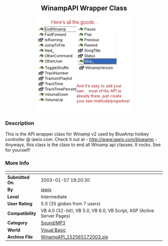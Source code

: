 ﻿<div align="center">

## WinampAPI Wrapper Class

<img src="PIC200317211021234.jpg">
</div>

### Description

This is the API wrapper class for Winamp v2 used by BlueAmp hotkey controller @ iawix.com. Check it out at - http://www.iawix.com/blueamp - Anyways, this class is the class to end all Winamp api classes. It rocks. See for yourself!
 
### More Info
 


<span>             |<span>
---                |---
**Submitted On**   |2003-01-07 19:20:30
**By**             |[iawix](https://github.com/Planet-Source-Code/PSCIndex/blob/master/ByAuthor/iawix.md)
**Level**          |Intermediate
**User Rating**    |5.0 (35 globes from 7 users)
**Compatibility**  |VB 4\.0 \(32\-bit\), VB 5\.0, VB 6\.0, VB Script, ASP \(Active Server Pages\) 
**Category**       |[Sound/MP3](https://github.com/Planet-Source-Code/PSCIndex/blob/master/ByCategory/sound-mp3__1-45.md)
**World**          |[Visual Basic](https://github.com/Planet-Source-Code/PSCIndex/blob/master/ByWorld/visual-basic.md)
**Archive File**   |[WinampAPI\_152565172003\.zip](https://github.com/Planet-Source-Code/iawix-winampapi-wrapper-class__1-42260/archive/master.zip)








